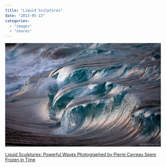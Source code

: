 ```yaml
---
title: "Liquid Sculptures"
date: "2013-05-13"
categories: 
  - "images"
  - "shares"
---
```


![](images/tumblr_mmqoygDisf1qz4vrlo1_1280-1024x682.jpg)

[Liquid Sculptures: Powerful Waves Photographed by Pierre Carreau Seem Frozen in Time](http://www.thisiscolossal.com/2013/05/liquid-sculptures-powerful-waves-photographed-by-pierre-carreau-seem-frozen-in-time/)
